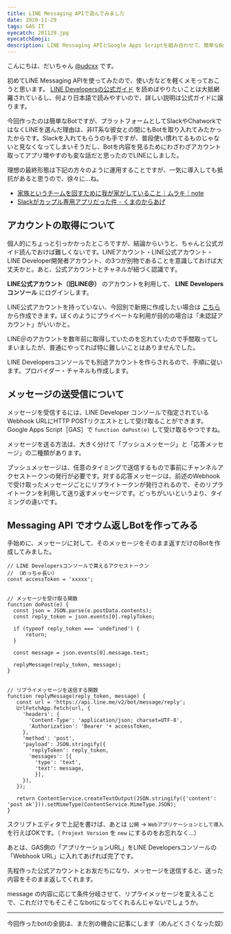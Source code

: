 ```yaml
---
title: LINE Messaging APIで遊んでみました
date: 2020-11-29
tags: GAS IT
eyecatch: 201129.jpg
eyecatchEmoji:
description: LINE Messaging APIとGoogle Apps Scriptを組み合わせて、簡単なBotのようなものを作って遊んでみました
---
```


こんにちは、だいちゃん [@udcxx](https://twitter.com/udc_xx) です。

初めてLINE Messaging APIを使ってみたので、使い方などを軽くメモっておこうと思います。 [LINE Developersの公式ガイド](https://developers.line.biz/ja/docs/messaging-api/) を読めばやりたいことは大抵網羅されているし、何より日本語で読みやすいので、詳しい説明は公式ガイドに譲ります。

今回作ったのは簡単なBotですが、プラットフォームとしてSlackやChatworkではなくLINEを選んだ理由は、非IT系な彼女との間にもBotを取り入れてみたかったからです。Slackを入れてもらうのも手ですが、普段使い慣れてるものじゃないと見なくなってしまいそうだし、Botを内容を見るためにわざわざアカウント取ってアプリ増やすのも変な話だと思ったのでLINEにしました。

理想の最終形態は下記の方々のように運用することですが、一気に導入しても抵抗があると思うので、徐々に...ね。

* [家族というチームを回すために我が家がしていること｜ムラキ｜note](https://note.com/u_vf3/n/n01007cf1d5ee)
* [Slackがカップル専用アプリだった件 - くまのからあげ](http://kuma-no-kara-age.hatenablog.com/entry/2016/01/10/212347)

## アカウントの取得について

個人的にちょっと引っかかったところですが、結論からいうと、ちゃんと公式ガイド読んでおけば難しくないです。LINEアカウント・LINE公式アカウント・LINE Developer開発者アカウント、の3つが別物であることを意識しておけば大丈夫かと。あと、公式アカウントとチャネルが紐づく認識です。

**LINE公式アカウント（旧LINE@）** のアカウントを利用して、 **LINE Developersコンソール** にログインします。

LINE公式アカウントを持っていない、今回別で新規に作成したい場合は [こちら](https://www.linebiz.com/jp/entry/) から作成できます。ぼくのようにプライベートな利用が目的の場合は「未認証アカウント」がいいかと。

LINE＠のアカウントを数年前に取得していたのを忘れていたので手間取ってしまいましたが、普通にやってれば特に難しいことはありませんでした。

LINE Developersコンソールでも別途アカウントを作らされるので、手順に従います。プロバイダー・チャネルも作成します。

## メッセージの送受信について

メッセージを受信するには、LINE Developer コンソールで指定されているWebhook URLにHTTP POSTリクエストとして受け取ることができます。Google Apps Script［GAS］で `function doPost(e)` して受け取るやつですね。

メッセージを送る方法は、大きく分けて「プッシュメッセージ」と「応答メッセージ」の二種類があります。

プッシュメッセージは、任意のタイミングで送信するもので事前にチャンネルアクセストークンの発行が必要です。対する応答メッセージは、前述のWebhookで受け取ったメッセージごとにリプライトークンが発行されるので、そのリプライトークンを利用して送り返すメッセージです。どっちがいいというより、タイミングの違いです。

## Messaging API でオウム返しBotを作ってみる

手始めに、メッセージに対して、そのメッセージをそのまま返すだけのBotを作成してみました。

```
// LINE Developersコンソールで貰えるアクセストークン
// （めっちゃ長い）
const accessToken = 'xxxxx';


// メッセージを受け取る関数
function doPost(e) {
  const json = JSON.parse(e.postData.contents);
  const reply_token = json.events[0].replyToken;

  if (typeof reply_token === 'undefined') {
      return;
  }

  const message = json.events[0].message.text;

  replyMessage(reply_token, message);
}


// リプライメッセージを送信する関数
function replyMessage(reply_token, message) {
   const url = 'https://api.line.me/v2/bot/message/reply';
   UrlFetchApp.fetch(url, {
     'headers': {
       'Content-Type': 'application/json; charset=UTF-8',
       'Authorization': 'Bearer '+ accessToken,
     },
     'method': 'post',
     'payload': JSON.stringify({
       'replyToken': reply_token,
       'messages': [{
         'type': 'text',
         'text': message,
         }],
     }),
   });

   return ContentService.createTextOutput(JSON.stringify({'content': 'post ok'})).setMimeType(ContentService.MimeType.JSON);
}
```

スクリプトエディタで上記を書けば、あとは `公開` → `Webアプリケーションとして導入` を行えばOKです。（ `Projext Version` を `new` にするのをお忘れなく...）

あとは、GAS側の「アプリケーションURL」をLINE Developersコンソールの「Webhook URL」に入れてあげれば完了です。

先程作った公式アカウントとお友だちになり、メッセージを送信すると、送った内容をそのまま返してくれます。

message の内容に応じて条件分岐させて、リプライメッセージを変えることで、これだけでもそこそこなbotになってくれるんじゃないでしょうか。

-----

今回作ったbotの全貌は、また別の機会に記事にします（めんどくさくなった奴）
